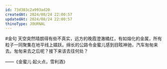 ```yaml
---
id: 73d303c2a993ad20
createdAt: 2024/08/24 22:00:57
updatedAt: 2024/08/24 22:00:57
thinoType: JOURNAL
---
```

#金句 天空突然晴朗得有些不真实，远方的晚霞澄澈橘红，有如熔化的金属，所有粒子一同聚集在地平线上嬉跃。绵长的公路令金蜜儿感到目眩神驰，汽车匆匆来去。匆匆来去之后呢？接下来该去往何处？

——《金蜜儿·起火点，雪利酒》